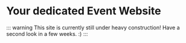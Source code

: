 
# Your dedicated Event Website

::: warning This site is currently still under heavy construction!
Have a second look in a few weeks. :)
:::
